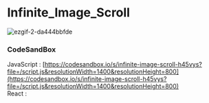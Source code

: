 # Infinite_Image_Scroll

![ezgif-2-da444bbfde](https://github.com/MontaKr/Functions/assets/115155803/c6959136-af94-4bdd-8938-cb8783f47b0c)

### CodeSandBox
JavaScript : [https://codesandbox.io/s/infinite-image-scroll-h45vys?file=/script.js&resolutionWidth=1400&resolutionHeight=800](https://codesandbox.io/s/infinite-image-scroll-h45vys?file=/script.js&resolutionWidth=1400&resolutionHeight=800) \
React : []()
